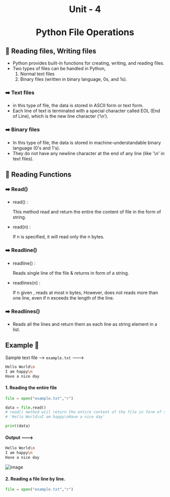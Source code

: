 <h1 align="center">Unit - 4</h1>
<h1 align="center">Python File Operations</h1>





## 🚀 Reading files, Writing files
- Python provides built-in functions for creating, writing, and reading files.
- Two types of files can be handled in Python,
  1. Normal text files
  2. Binary files (written in binary language, 0s, and 1s).


### ➡️ Text files
- in this type of file, the data is stored in ASCII form or text form.
- Each line of text is terminated with a special character called EOL (End of Line), which is the new line character (‘\n’).

 
### ➡️ Binary files
- In this type of file, the data is stored in machine-understandable binary language (0's and 1's).
- They do not have any newline character at the end of any line (like '\n' in text files).






## 🚀 Reading Functions

### ➡️ Read()

- read() :
  
  This method read and return the entire the content of file in the form of string.

  
- read(n) :
  
  If n is specified, it will read only the n bytes.



### ➡️ Readline()

- readline() :

  Reads single line of the file & returns in form of a string.


- readlines(n) :

  If n given , reads at most n bytes, However, does not reads more than one line, even if n exceeds the length of the line.



### ➡️ Readlines()

- Reads all the lines and return them as each line as string element in a list.






## Example 🚀
Sample text file --> `example.txt` --->

```sh
Hello World\n
I am happy\n
Have a nice day
```

#### 1. Reading the entire file
```py
file = open("example.txt","r")

data = file.read()
# read() method wiil return the entire content of the file in form of string like this --->
# 'Hello World\nI am happy\nHave a nice day'

print(data)
```

#### Output --->
```sh
Hello World\n
I am happy\n
Have a nice day
```

![image](https://github.com/user-attachments/assets/94c70f77-49d1-44ba-b73d-2ad1c6170733)


#### 2. Reading a file line by line.
```py
file = open("example.txt","r")


```



